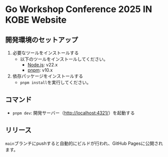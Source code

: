 # Go Workshop Conference 2025 IN KOBE Website

## 開発環境のセットアップ

1. 必要なツールをインストールする
    - 以下のツールをインストールしてください。
      - [Node.js](https://nodejs.org/en/download/package-manager): v22.x
      - [pnpm](https://pnpm.io/installation): v10.x
2. 依存パッケージをインストールする
    - `pnpm install`を実行してください。

## コマンド

- `pnpm dev`: 開発サーバー（<http://localhost:4321/>）を起動する

## リリース

`main`ブランチにpushすると自動的にビルドが行われ、GitHub Pagesに公開されます。
